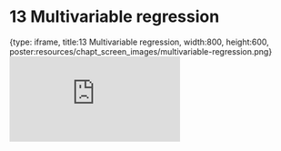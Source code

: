 # 13 Multivariable regression
 
{type: iframe, title:13 Multivariable regression, width:800, height:600, poster:resources/chapt_screen_images/multivariable-regression.png}
![](https://b7m.github.io/Regression_Models/no_toc/multivariable-regression.html)
 

 
